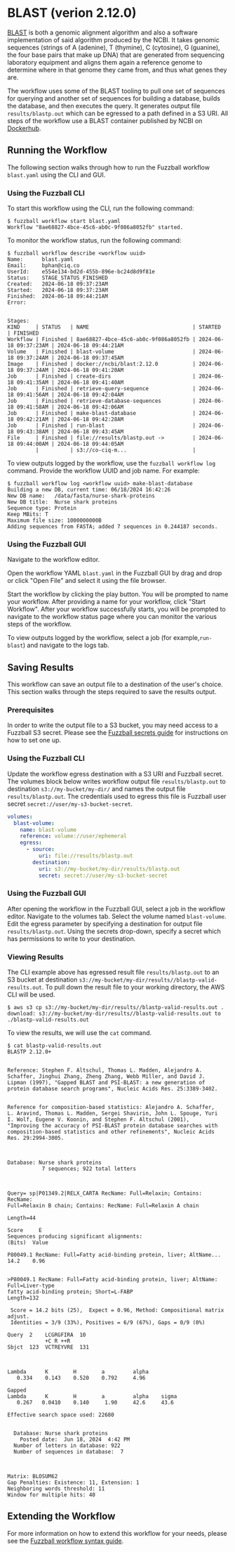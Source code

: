# BLAST (verion 2.12.0)

[BLAST](https://blast.ncbi.nlm.nih.gov/Blast.cgi) is both a genomic alignment
algorithm and also a software implementation of said algorithm produced by the
NCBI. It takes genomic sequences (strings of A (adenine), T (thymine), C
(cytosine), G (guanine), the four base pairs that make up DNA) that are
generated from sequencing laboratory equipment and aligns them again a reference
genome to determine where in that genome they came from, and thus what genes
they are.

The workflow uses some of the BLAST tooling to pull one set of sequences for
querying and another set of sequences for building a database, builds the
database, and then executes the query. It generates output file
`results/blastp.out` which can be egressed to a path defined in a S3 URI. All
steps of the workflow use a BLAST container published by NCBI on
[Dockerhub](https://hub.docker.com/r/ncbi/blast).

## Running the Workflow

The following section walks through how to run the Fuzzball workflow
`blast.yaml` using the CLI and GUI.

### Using the Fuzzball CLI

To start this workflow using the CLI, run the following command:

```text
$ fuzzball workflow start blast.yaml
Workflow "8ae68827-4bce-45c6-ab0c-9f086a8052fb" started.
```

To monitor the workflow status, run the following command:

```text
$ fuzzball workflow describe <workflow uuid> 
Name:      blast.yaml
Email:     bphan@ciq.co
UserId:    e554e134-bd2d-455b-896e-bc24d8d9f81e
Status:    STAGE_STATUS_FINISHED
Created:   2024-06-18 09:37:23AM
Started:   2024-06-18 09:37:23AM
Finished:  2024-06-18 09:44:21AM
Error:     


Stages:
KIND     | STATUS   | NAME                                 | STARTED               | FINISHED
Workflow | Finished | 8ae68827-4bce-45c6-ab0c-9f086a8052fb | 2024-06-18 09:37:23AM | 2024-06-18 09:44:21AM
Volume   | Finished | blast-volume                         | 2024-06-18 09:37:24AM | 2024-06-18 09:37:45AM
Image    | Finished | docker://ncbi/blast:2.12.0           | 2024-06-18 09:37:24AM | 2024-06-18 09:41:20AM
Job      | Finished | create-dirs                          | 2024-06-18 09:41:35AM | 2024-06-18 09:41:40AM
Job      | Finished | retrieve-query-sequence              | 2024-06-18 09:41:56AM | 2024-06-18 09:42:04AM
Job      | Finished | retrieve-database-sequences          | 2024-06-18 09:41:58AM | 2024-06-18 09:42:06AM
Job      | Finished | make-blast-database                  | 2024-06-18 09:42:21AM | 2024-06-18 09:42:28AM
Job      | Finished | run-blast                            | 2024-06-18 09:43:38AM | 2024-06-18 09:43:45AM
File     | Finished | file://results/blastp.out ->         | 2024-06-18 09:44:00AM | 2024-06-18 09:44:05AM
         |          | s3://co-ciq-m...                     |                   
```

To view outputs logged by the workflow, use the `fuzzball workflow log` command.
Provide the workflow UUID and job name. For example:

```text
$ fuzzball workflow log <workflow uuid> make-blast-database
Building a new DB, current time: 06/18/2024 16:42:26
New DB name:   /data/fasta/nurse-shark-proteins
New DB title:  Nurse shark proteins
Sequence type: Protein
Keep MBits: T
Maximum file size: 1000000000B
Adding sequences from FASTA; added 7 sequences in 0.244187 seconds.
```

### Using the Fuzzball GUI

Navigate to the workflow editor.

Open the workflow YAML `blast.yaml` in the Fuzzball GUI by drag and drop or
click "Open File" and select it using the file browser.

Start the workflow by clicking the play button. You will be prompted to name your
workflow. After providing a name for your workflow, click "Start Workflow".
After your workflow successfully starts, you will be prompted to navigate to the
workflow status page where you can monitor the various steps of the workflow.

To view outputs logged by the workflow, select a job (for example,`run-blast`)
and navigate to the logs tab.

## Saving Results

This workflow can save an output file to a destination of the user's choice.
This section walks through the steps required to save the results output.

### Prerequisites

In order to write the output file to a S3 bucket, you may need access to a
Fuzzball S3 secret. Please see the
[Fuzzball secrets guide](https://integration.ciq.dev/docs/user-guide/secrets)
for instructions on how to set one up.

### Using the Fuzzball CLI

Update the workflow egress destination with a S3 URI and Fuzzball secret. The
volumes block below writes workflow output file
`results/blastp.out` to destination `s3://my-bucket/my-dir/` and
names the output file `results/blastp.out`. The credentials used
to egress this file is Fuzzball user secret `secret://user/my-s3-bucket-secret`.

```yaml
volumes:
  blast-volume:
    name: blast-volume
    reference: volume://user/ephemeral
    egress:
      - source:
          uri: file://results/blastp.out
        destination:
          uri: s3://my-bucket/my-dir/results/blastp.out
          secret: secret://user/my-s3-bucket-secret
```

### Using the Fuzzball GUI

After opening the workflow in the Fuzzball GUI, select a job in the workflow
editor. Navigate to the volumes tab. Select the volume named `blast-volume`.
Edit the egress parameter by specifying a destination for output file
`results/blastp.out`. Using the secrets drop-down, specify a secret which has
permissions to write to your destination.

### Viewing Results

The CLI example above has egressed result file `results/blastp.out` to an S3
bucket at destination `s3://my-bucket/my-dir/results//blastp-valid-results.out`.
To pull down the result file to your working directory, the AWS CLI will be
used.

```text
$ aws s3 cp s3://my-bucket/my-dir/results//blastp-valid-results.out . 
download: s3://my-bucket/my-dir/results//blastp-valid-results.out to ./blastp-valid-results.out
```

To view the results, we will use the `cat` command.

```text
$ cat blastp-valid-results.out 
BLASTP 2.12.0+


Reference: Stephen F. Altschul, Thomas L. Madden, Alejandro A.
Schaffer, Jinghui Zhang, Zheng Zhang, Webb Miller, and David J.
Lipman (1997), "Gapped BLAST and PSI-BLAST: a new generation of
protein database search programs", Nucleic Acids Res. 25:3389-3402.


Reference for composition-based statistics: Alejandro A. Schaffer,
L. Aravind, Thomas L. Madden, Sergei Shavirin, John L. Spouge, Yuri
I. Wolf, Eugene V. Koonin, and Stephen F. Altschul (2001),
"Improving the accuracy of PSI-BLAST protein database searches with
composition-based statistics and other refinements", Nucleic Acids
Res. 29:2994-3005.



Database: Nurse shark proteins
           7 sequences; 922 total letters



Query= sp|P01349.2|RELX_CARTA RecName: Full=Relaxin; Contains: RecName:
Full=Relaxin B chain; Contains: RecName: Full=Relaxin A chain

Length=44
                                                                      Score     E
Sequences producing significant alignments:                          (Bits)  Value

P80049.1 RecName: Full=Fatty acid-binding protein, liver; AltName...  14.2    0.96 


>P80049.1 RecName: Full=Fatty acid-binding protein, liver; AltName: Full=Liver-type 
fatty acid-binding protein; Short=L-FABP
Length=132

 Score = 14.2 bits (25),  Expect = 0.96, Method: Compositional matrix adjust.
 Identities = 3/9 (33%), Positives = 6/9 (67%), Gaps = 0/9 (0%)

Query  2    LCGRGFIRA  10
            +C R ++R 
Sbjct  123  VCTREYVRE  131



Lambda      K        H        a         alpha
   0.334    0.143    0.520    0.792     4.96 

Gapped
Lambda      K        H        a         alpha    sigma
   0.267   0.0410    0.140     1.90     42.6     43.6 

Effective search space used: 22680


  Database: Nurse shark proteins
    Posted date:  Jun 18, 2024  4:42 PM
  Number of letters in database: 922
  Number of sequences in database:  7



Matrix: BLOSUM62
Gap Penalties: Existence: 11, Extension: 1
Neighboring words threshold: 11
Window for multiple hits: 40
```

## Extending the Workflow

For more information on how to extend this workflow for your needs, please see
the
[Fuzzball workflow syntax guide](https://integration.ciq.dev/docs/appendices/workflow-syntax/).
